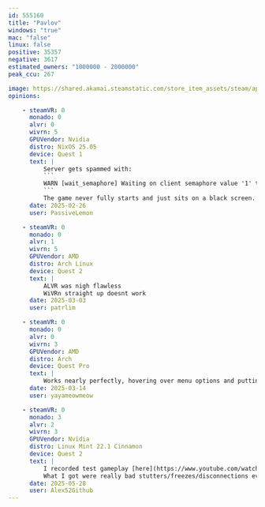 ```yaml
---
id: 555160
title: "Pavlov"
windows: "true"
mac: "false"
linux: false
positive: 35357
negative: 3617
estimated_owners: "1000000 - 2000000"
peak_ccu: 267

image: https://shared.akamai.steamstatic.com/store_item_assets/steam/apps/555160/header.jpg?t=1732123959
opinions:

    - steamVR: 0
      monado: 0
      alvr: 0
      wivrn: 5
      GPUVendor: Nvidia
      distro: NixOS 25.05
      device: Quest 1
      text: |
          Server gets spammed with:
          ```
          WARN [wait_semaphore] Waiting on client semaphore value '1' timed out > 100ms!`
          ```
          The game never fully starts and just sits on a black screen.
      date: 2025-02-26
      user: PassiveLemon

    - steamVR: 0
      monado: 0
      alvr: 1
      wivrn: 5
      GPUVendor: AMD
      distro: Arch Linux
      device: Quest 2
      text: |
          ALVR was nigh flawless
          WiVRn straight up doesnt work
      date: 2025-03-03
      user: patrlim

    - steamVR: 0
      monado: 0
      alvr: 0
      wivrn: 3
      GPUVendor: AMD
      distro: Arch
      device: Quest Pro
      text: |
          Works nearly perfectly, hovering over menu options and putting your finger on the capacitive sensor will count as clicking though, in game gunplay works fine and stable.
      date: 2025-03-14
      user: yayameowmeow

    - steamVR: 0
      monado: 3
      alvr: 2
      wivrn: 3
      GPUVendor: Nvidia
      distro: Linux Mint 22.1 Cinnamon
      device: Quest 2
      text: |
          I recorded test gameplay [here](https://www.youtube.com/watch?v=19KX3ZmXvkA) and [here](https://www.youtube.com/watch?v=DeIWFnPH75U). 
          What I got were really bad stutters/freezes/disconnections every 10-30 seconds (both display and controllers), with great performance in between: perfect latency and clarity/resolution. Also, there's a bug in the menus where only touching the trigger registers as a click instead of actually pulling the trigger, as yayameowmeow mentioned. Arguably the performance is not usable, but it still boots and runs, I would just suggest using ALVR instead until it improves.
      date: 2025-05-28
      user: Alex52Github
---
```

